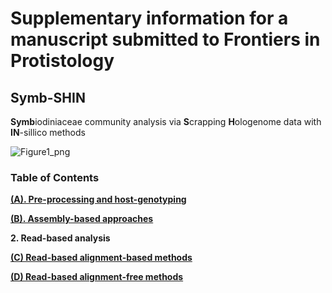 
# Supplementary information for a manuscript submitted to Frontiers in Protistology

## Symb-SHIN
**Symb**iodiniaceae community analysis via **S**crapping **H**ologenome data with **IN**-sillico methods

![Figure1_png](https://github.com/hisatakeishida/Symb-SHIN/assets/95674651/477de686-85c1-4411-81c8-6dc1a373f552)

### Table of Contents

**[(A). Pre-processing and host-genotyping](A_preprocess_host.md)**

**[(B). Assembly-based approaches](B_Assembly-based.md)**

**2. Read-based analysis**

**[ (C) Read-based alignment-based methods](C_Read-based_alignment.md)**

**[ (D) Read-based alignment-free methods](D_Read-based_alignment-free.md)**


